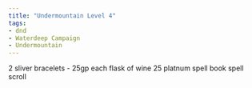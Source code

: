 ```yaml
---
title: "Undermountain Level 4"
tags: 
- dnd
- Waterdeep Campaign
- Undermountain
---
```

2 sliver bracelets - 25gp each
flask of wine
25 platnum
spell book
spell scroll
